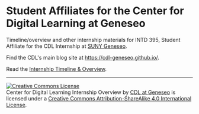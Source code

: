 # Student Affiliates for the Center for Digital Learning at Geneseo

Timeline/overview and other internship materials for INTD 395, Student Affiliate for the CDL Internship at [SUNY Geneseo](https://geneseo.edu/).

Find the CDL's main blog site at https://cdl-geneseo.github.io/.

Read the [Internship Timeline & Overview](InternshipOverview.md).

-----

<a rel="license" href="http://creativecommons.org/licenses/by-sa/4.0/"><img alt="Creative Commons License" style="border-width:0" src="https://i.creativecommons.org/l/by-sa/4.0/88x31.png" /></a><br /><span xmlns:dct="http://purl.org/dc/terms/" property="dct:title">Center for Digital Learning Internship Overview</span> by <a xmlns:cc="http://creativecommons.org/ns#" href="https://github.com/cdl-geneseo/student-affiliates" property="cc:attributionName" rel="cc:attributionURL">CDL at Geneseo</a> is licensed under a <a rel="license" href="http://creativecommons.org/licenses/by-sa/4.0/">Creative Commons Attribution-ShareAlike 4.0 International License</a>.

